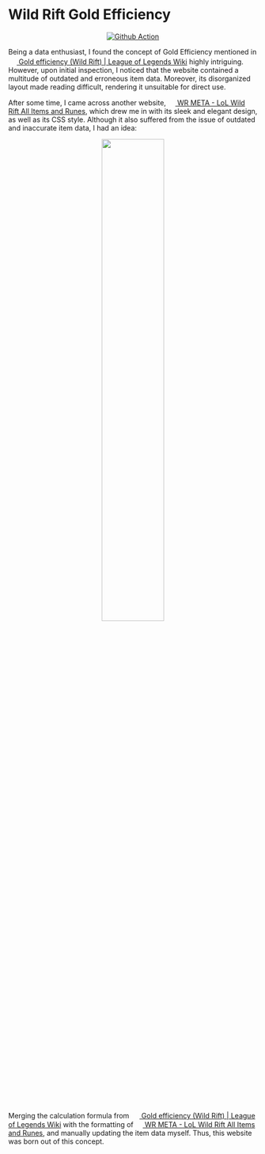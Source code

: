 # Wild Rift Gold Efficiency

<p align="center">
  <a href="https://github.com/changchiyou/wildrift-gold-efficiency/actions/workflows/jekyll.yml"><img src="https://github.com/changchiyou/wildrift-gold-efficiency/actions/workflows/jekyll.yml/badge.svg" alt="Github Action"></a>
</p>

Being a data enthusiast, I found the concept of Gold Efficiency mentioned in [<img src="https://static.wikia.nocookie.net/leagueoflegends/images/e/e6/Site-logo.png" width="17" height="17"> Gold efficiency (Wild Rift) | League of Legends Wiki](https://leagueoflegends.fandom.com/wiki/Gold_efficiency_(Wild_Rift)) highly intriguing. However, upon initial inspection, I noticed that the website contained a multitude of outdated and erroneous item data. Moreover, its disorganized layout made reading difficult, rendering it unsuitable for direct use.

After some time, I came across another website, [<img src="https://wr-meta.com/favicon.png" width="15" height="15"> WR META - LoL Wild Rift All Items and Runes](https://wr-meta.com/items/), which drew me in with its sleek and elegant design, as well as its CSS style. Although it also suffered from the issue of outdated and inaccurate item data, I had an idea:

<p align="center"><img src="https://github.com/changchiyou/wildrift-gold-efficiency/assets/46549482/e04801a2-21a5-4144-939e-f76d05d097e1" style="width: 50%;"></p>

Merging the calculation formula from [<img src="https://static.wikia.nocookie.net/leagueoflegends/images/e/e6/Site-logo.png" width="17" height="17"> Gold efficiency (Wild Rift) | League of Legends Wiki](https://leagueoflegends.fandom.com/wiki/Gold_efficiency_(Wild_Rift)) with the formatting of [<img src="https://wr-meta.com/favicon.png" width="15" height="15"> WR META - LoL Wild Rift All Items and Runes](https://wr-meta.com/items/), and manually updating the item data myself. Thus, this website was born out of this concept.






